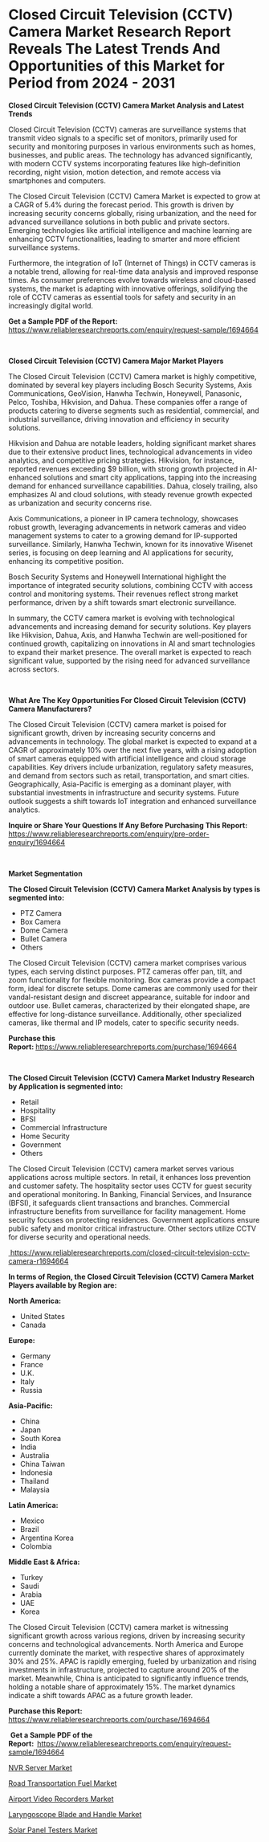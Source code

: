 <p><h1>Closed Circuit Television (CCTV) Camera Market Research Report Reveals The Latest Trends And Opportunities of this Market for Period from 2024 - 2031</h1></p><p><strong>Closed Circuit Television (CCTV) Camera Market Analysis and Latest Trends</strong></p>
<p><p>Closed Circuit Television (CCTV) cameras are surveillance systems that transmit video signals to a specific set of monitors, primarily used for security and monitoring purposes in various environments such as homes, businesses, and public areas. The technology has advanced significantly, with modern CCTV systems incorporating features like high-definition recording, night vision, motion detection, and remote access via smartphones and computers.</p><p>The Closed Circuit Television (CCTV) Camera Market is expected to grow at a CAGR of 5.4% during the forecast period. This growth is driven by increasing security concerns globally, rising urbanization, and the need for advanced surveillance solutions in both public and private sectors. Emerging technologies like artificial intelligence and machine learning are enhancing CCTV functionalities, leading to smarter and more efficient surveillance systems.</p><p>Furthermore, the integration of IoT (Internet of Things) in CCTV cameras is a notable trend, allowing for real-time data analysis and improved response times. As consumer preferences evolve towards wireless and cloud-based systems, the market is adapting with innovative offerings, solidifying the role of CCTV cameras as essential tools for safety and security in an increasingly digital world.</p></p>
<p><strong>Get a Sample PDF of the Report:&nbsp;</strong> <a href="https://www.reliableresearchreports.com/enquiry/request-sample/1694664?utm_campaign=83&utm_medium=2&utm_source=Github&utm_content=ia&utm_term=06102024&utm_id=closed-circuit-television-cctv-camera">https://www.reliableresearchreports.com/enquiry/request-sample/1694664</a></p>
<p>&nbsp;</p>
<p><strong>Closed Circuit Television (CCTV) Camera Major Market Players</strong></p>
<p><p>The Closed Circuit Television (CCTV) Camera market is highly competitive, dominated by several key players including Bosch Security Systems, Axis Communications, GeoVision, Hanwha Techwin, Honeywell, Panasonic, Pelco, Toshiba, Hikvision, and Dahua. These companies offer a range of products catering to diverse segments such as residential, commercial, and industrial surveillance, driving innovation and efficiency in security solutions.</p><p>Hikvision and Dahua are notable leaders, holding significant market shares due to their extensive product lines, technological advancements in video analytics, and competitive pricing strategies. Hikvision, for instance, reported revenues exceeding $9 billion, with strong growth projected in AI-enhanced solutions and smart city applications, tapping into the increasing demand for enhanced surveillance capabilities. Dahua, closely trailing, also emphasizes AI and cloud solutions, with steady revenue growth expected as urbanization and security concerns rise.</p><p>Axis Communications, a pioneer in IP camera technology, showcases robust growth, leveraging advancements in network cameras and video management systems to cater to a growing demand for IP-supported surveillance. Similarly, Hanwha Techwin, known for its innovative Wisenet series, is focusing on deep learning and AI applications for security, enhancing its competitive position.</p><p>Bosch Security Systems and Honeywell International highlight the importance of integrated security solutions, combining CCTV with access control and monitoring systems. Their revenues reflect strong market performance, driven by a shift towards smart electronic surveillance.</p><p>In summary, the CCTV camera market is evolving with technological advancements and increasing demand for security solutions. Key players like Hikvision, Dahua, Axis, and Hanwha Techwin are well-positioned for continued growth, capitalizing on innovations in AI and smart technologies to expand their market presence. The overall market is expected to reach significant value, supported by the rising need for advanced surveillance across sectors.</p></p>
<p>&nbsp;</p>
<p><strong>What Are The Key Opportunities For Closed Circuit Television (CCTV) Camera Manufacturers?</strong></p>
<p><p>The Closed Circuit Television (CCTV) camera market is poised for significant growth, driven by increasing security concerns and advancements in technology. The global market is expected to expand at a CAGR of approximately 10% over the next five years, with a rising adoption of smart cameras equipped with artificial intelligence and cloud storage capabilities. Key drivers include urbanization, regulatory safety measures, and demand from sectors such as retail, transportation, and smart cities. Geographically, Asia-Pacific is emerging as a dominant player, with substantial investments in infrastructure and security systems. Future outlook suggests a shift towards IoT integration and enhanced surveillance analytics.</p></p>
<p><strong>Inquire or Share Your Questions If Any Before Purchasing This Report:</strong> <a href="https://www.reliableresearchreports.com/enquiry/pre-order-enquiry/1694664?utm_campaign=83&utm_medium=2&utm_source=Github&utm_content=ia&utm_term=06102024&utm_id=closed-circuit-television-cctv-camera">https://www.reliableresearchreports.com/enquiry/pre-order-enquiry/1694664</a></p>
<p>&nbsp;</p>
<p><strong>Market Segmentation</strong></p>
<p><strong>The Closed Circuit Television (CCTV) Camera Market Analysis by types is segmented into:</strong></p>
<p><ul><li>PTZ Camera</li><li>Box Camera</li><li>Dome Camera</li><li>Bullet Camera</li><li>Others</li></ul></p>
<p><p>The Closed Circuit Television (CCTV) camera market comprises various types, each serving distinct purposes. PTZ cameras offer pan, tilt, and zoom functionality for flexible monitoring. Box cameras provide a compact form, ideal for discrete setups. Dome cameras are commonly used for their vandal-resistant design and discreet appearance, suitable for indoor and outdoor use. Bullet cameras, characterized by their elongated shape, are effective for long-distance surveillance. Additionally, other specialized cameras, like thermal and IP models, cater to specific security needs.</p></p>
<p><strong>Purchase this Report:&nbsp;</strong><a href="https://www.reliableresearchreports.com/purchase/1694664?utm_campaign=83&utm_medium=2&utm_source=Github&utm_content=ia&utm_term=06102024&utm_id=closed-circuit-television-cctv-camera">https://www.reliableresearchreports.com/purchase/1694664</a></p>
<p>&nbsp;</p>
<p><strong>The Closed Circuit Television (CCTV) Camera Market Industry Research by Application is segmented into:</strong></p>
<p><ul><li>Retail</li><li>Hospitality</li><li>BFSI</li><li>Commercial Infrastructure</li><li>Home Security</li><li>Government</li><li>Others</li></ul></p>
<p><p>The Closed Circuit Television (CCTV) camera market serves various applications across multiple sectors. In retail, it enhances loss prevention and customer safety. The hospitality sector uses CCTV for guest security and operational monitoring. In Banking, Financial Services, and Insurance (BFSI), it safeguards client transactions and branches. Commercial infrastructure benefits from surveillance for facility management. Home security focuses on protecting residences. Government applications ensure public safety and monitor critical infrastructure. Other sectors utilize CCTV for diverse security and operational needs.</p></p>
<p><a href="https://www.reliableresearchreports.com/closed-circuit-television-cctv-camera-r1694664?utm_campaign=83&utm_medium=2&utm_source=Github&utm_content=ia&utm_term=06102024&utm_id=closed-circuit-television-cctv-camera">&nbsp;https://www.reliableresearchreports.com/closed-circuit-television-cctv-camera-r1694664</a></p>
<p><strong>In terms of Region, the Closed Circuit Television (CCTV) Camera Market Players available by Region are:</strong></p>
<p>
    <p> <strong> North America: </strong>
        <ul>
            <li>United States</li>
            <li>Canada</li>
        </ul>
        </p> 
    <p> <strong> Europe: </strong>
        <ul>
            <li>Germany</li>
            <li>France</li>
            <li>U.K.</li>
            <li>Italy</li>
            <li>Russia</li>
        </ul>
        </p> 
    <p> <strong> Asia-Pacific: </strong>
        <ul>
            <li>China</li>
            <li>Japan</li>
            <li>South Korea</li>
            <li>India</li>
            <li>Australia</li>
            <li>China Taiwan</li>
            <li>Indonesia</li>
            <li>Thailand</li>
            <li>Malaysia</li>
        </ul>
        </p> 
    <p> <strong> Latin America: </strong>
        <ul>
            <li>Mexico</li>
            <li>Brazil</li>
            <li>Argentina Korea</li>
            <li>Colombia</li>
        </ul>
        </p> 
    <p> <strong> Middle East & Africa: </strong>
        <ul>
            <li>Turkey</li>
            <li>Saudi</li>
            <li>Arabia</li>
            <li>UAE</li>
            <li>Korea</li>
        </ul>
    </p>
    </p>
<p><p>The Closed Circuit Television (CCTV) camera market is witnessing significant growth across various regions, driven by increasing security concerns and technological advancements. North America and Europe currently dominate the market, with respective shares of approximately 30% and 25%. APAC is rapidly emerging, fueled by urbanization and rising investments in infrastructure, projected to capture around 20% of the market. Meanwhile, China is anticipated to significantly influence trends, holding a notable share of approximately 15%. The market dynamics indicate a shift towards APAC as a future growth leader.</p></p>
<p><strong>Purchase this Report: </strong><a href="https://www.reliableresearchreports.com/purchase/1694664?utm_campaign=83&utm_medium=2&utm_source=Github&utm_content=ia&utm_term=06102024&utm_id=closed-circuit-television-cctv-camera">https://www.reliableresearchreports.com/purchase/1694664</a></p>
<p>&nbsp;<strong>Get a Sample PDF of the Report:&nbsp;&nbsp;</strong><a href="https://www.reliableresearchreports.com/enquiry/request-sample/1694664?utm_campaign=83&utm_medium=2&utm_source=Github&utm_content=ia&utm_term=06102024&utm_id=closed-circuit-television-cctv-camera">https://www.reliableresearchreports.com/enquiry/request-sample/1694664</a></p>
<p><strong></strong></p>
<p><p><a href="https://github.com/MatthewHernandez403/Market-Research-Report-List-1/blob/main/nvr-server-market.md?utm_campaign=83&utm_medium=2&utm_source=Github&utm_content=ia&utm_term=06102024&utm_id=closed-circuit-television-cctv-camera">NVR Server Market</a></p><p><a href="https://issuu.com/reportprime-2/docs/road-transportation-fuel-market-siz_17b77a1cf1fb56?utm_campaign=83&utm_medium=2&utm_source=Github&utm_content=ia&utm_term=06102024&utm_id=closed-circuit-television-cctv-camera">Road Transportation Fuel Market</a></p><p><a href="https://github.com/AdeaKodra585/Market-Research-Report-List-1/blob/main/airport-video-recorders-market.md?utm_campaign=83&utm_medium=2&utm_source=Github&utm_content=ia&utm_term=06102024&utm_id=closed-circuit-television-cctv-camera">Airport Video Recorders Market</a></p><p><a href="https://www.linkedin.com/pulse/laryngoscope-blade-handle-market-refracting-trends-consumer-jcgyc?utm_campaign=83&utm_medium=2&utm_source=Github&utm_content=ia&utm_term=06102024&utm_id=closed-circuit-television-cctv-camera">Laryngoscope Blade and Handle Market</a></p><p><a href="https://www.linkedin.com/pulse/solar-panel-testers-market-evolution-future-outlook-forecasting-kmuoe?utm_campaign=83&utm_medium=2&utm_source=Github&utm_content=ia&utm_term=06102024&utm_id=closed-circuit-television-cctv-camera">Solar Panel Testers Market</a></p></p>